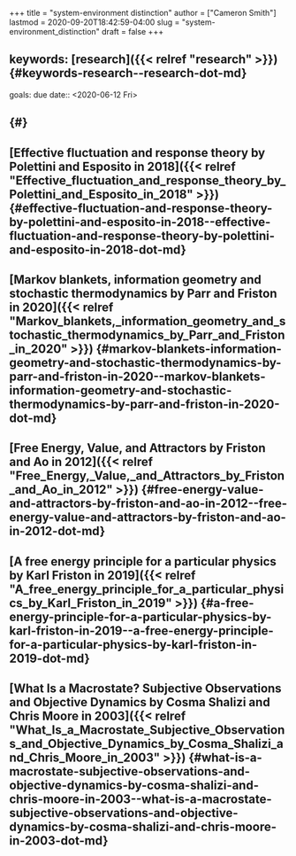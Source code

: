 +++
title = "system-environment distinction"
author = ["Cameron Smith"]
lastmod = 2020-09-20T18:42:59-04:00
slug = "system-environment_distinction"
draft = false
+++

## keywords: [research]({{< relref "research" >}}) {#keywords-research--research-dot-md}

goals:
due date:: <span class="timestamp-wrapper"><span class="timestamp">&lt;2020-06-12 Fri&gt;</span></span>


##  {#}


## [Effective fluctuation and response theory by Polettini and Esposito in 2018]({{< relref "Effective_fluctuation_and_response_theory_by_Polettini_and_Esposito_in_2018" >}}) {#effective-fluctuation-and-response-theory-by-polettini-and-esposito-in-2018--effective-fluctuation-and-response-theory-by-polettini-and-esposito-in-2018-dot-md}


## [Markov blankets, information geometry and stochastic thermodynamics by Parr and Friston in 2020]({{< relref "Markov_blankets,_information_geometry_and_stochastic_thermodynamics_by_Parr_and_Friston_in_2020" >}}) {#markov-blankets-information-geometry-and-stochastic-thermodynamics-by-parr-and-friston-in-2020--markov-blankets-information-geometry-and-stochastic-thermodynamics-by-parr-and-friston-in-2020-dot-md}


## [Free Energy, Value, and Attractors by Friston and Ao in 2012]({{< relref "Free_Energy,_Value,_and_Attractors_by_Friston_and_Ao_in_2012" >}}) {#free-energy-value-and-attractors-by-friston-and-ao-in-2012--free-energy-value-and-attractors-by-friston-and-ao-in-2012-dot-md}


## [A free energy principle for a particular physics by Karl Friston in 2019]({{< relref "A_free_energy_principle_for_a_particular_physics_by_Karl_Friston_in_2019" >}}) {#a-free-energy-principle-for-a-particular-physics-by-karl-friston-in-2019--a-free-energy-principle-for-a-particular-physics-by-karl-friston-in-2019-dot-md}


## [What Is a Macrostate? Subjective Observations and Objective Dynamics by Cosma Shalizi and Chris Moore in 2003]({{< relref "What_Is_a_Macrostate_Subjective_Observations_and_Objective_Dynamics_by_Cosma_Shalizi_and_Chris_Moore_in_2003" >}}) {#what-is-a-macrostate-subjective-observations-and-objective-dynamics-by-cosma-shalizi-and-chris-moore-in-2003--what-is-a-macrostate-subjective-observations-and-objective-dynamics-by-cosma-shalizi-and-chris-moore-in-2003-dot-md}
